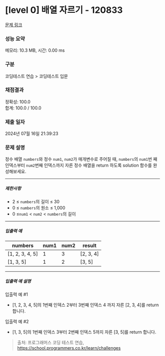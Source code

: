 # [level 0] 배열 자르기 - 120833 

[문제 링크](https://school.programmers.co.kr/learn/courses/30/lessons/120833) 

### 성능 요약

메모리: 10.3 MB, 시간: 0.00 ms

### 구분

코딩테스트 연습 > 코딩테스트 입문

### 채점결과

정확성: 100.0<br/>합계: 100.0 / 100.0

### 제출 일자

2024년 07월 16일 21:39:23

### 문제 설명

<p>정수 배열 <code>numbers</code>와 정수 <code>num1</code>, <code>num2</code>가 매개변수로 주어질 때, <code>numbers</code>의 <code>num1</code>번 째 인덱스부터 <code>num2</code>번째 인덱스까지 자른 정수 배열을 return 하도록 solution 함수를 완성해보세요.</p>

<hr>

<h5>제한사항</h5>

<ul>
<li>2 ≤ <code>numbers</code>의 길이 ≤ 30</li>
<li>0 ≤ <code>numbers</code>의 원소 ≤ 1,000</li>
<li>0 ≤<code>num1</code> &lt; <code>num2</code> &lt; <code>numbers</code>의 길이</li>
</ul>

<hr>

<h5>입출력 예</h5>
<table class="table">
        <thead><tr>
<th>numbers</th>
<th>num1</th>
<th>num2</th>
<th>result</th>
</tr>
</thead>
        <tbody><tr>
<td>[1, 2, 3, 4, 5]</td>
<td>1</td>
<td>3</td>
<td>[2, 3, 4]</td>
</tr>
<tr>
<td>[1, 3, 5]</td>
<td>1</td>
<td>2</td>
<td>[3, 5]</td>
</tr>
</tbody>
      </table>
<hr>

<h5>입출력 예 설명</h5>

<p>입출력 예 #1</p>

<ul>
<li>[1, 2, 3, 4, 5]의 1번째 인덱스 2부터 3번째 인덱스 4 까지 자른 [2, 3, 4]를 return 합니다.</li>
</ul>

<p>입출력 예 #2</p>

<ul>
<li>[1, 3, 5]의 1번째 인덱스 3부터 2번째 인덱스 5까지 자른 [3, 5]를 return 합니다.</li>
</ul>


> 출처: 프로그래머스 코딩 테스트 연습, https://school.programmers.co.kr/learn/challenges